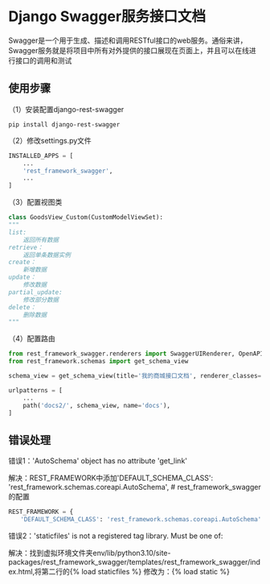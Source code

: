 # Django Swagger服务接口文档

Swagger是一个用于生成、描述和调用RESTful接口的web服务。通俗来讲，Swagger服务就是将项目中所有对外提供的接口展现在页面上，并且可以在线进行接口的调用和测试

## 使用步骤

（1）安装配置django-rest-swagger

```
pip install django-rest-swagger
```

（2）修改settings.py文件

```Python
INSTALLED_APPS = [
    ...
    'rest_framework_swagger',
    ...
]
```

（3）配置视图类

```Python
class GoodsView_Custom(CustomModelViewSet):
"""
list:
    返回所有数据
retrieve：
    返回单条数据实例
create：
    新增数据
update：
    修改数据
partial_update:
    修改部分数据
delete：
    删除数据
"""
```

（4）配置路由

```Python
from rest_framework_swagger.renderers import SwaggerUIRenderer, OpenAPICodec
from rest_framework.schemas import get_schema_view

schema_view = get_schema_view(title='我的商城接口文档', renderer_classes=[SwaggerUIRenderer, OpenAPICodec])

urlpatterns = [
    ...
    path('docs2/', schema_view, name='docs'),
]
```


## 错误处理

错误1：'AutoSchema' object has no attribute 'get_link'

解决：REST_FRAMEWORK中添加'DEFAULT_SCHEMA_CLASS': 'rest_framework.schemas.coreapi.AutoSchema',  # rest_framework_swagger的配置

```Python
REST_FRAMEWORK = {
　　'DEFAULT_SCHEMA_CLASS': 'rest_framework.schemas.coreapi.AutoSchema', # rest_framework_swagger的配置}

```



错误2：'staticfiles' is not a registered tag library. Must be one of:

解决：找到虚拟环境文件夹env/lib/python3.10/site-packages/rest_framework_swagger/templates/rest_framework_swagger/index.html,将第二行的{% load staticfiles %} 修改为：{% load static %}
